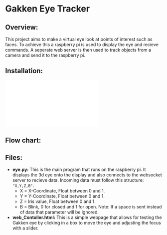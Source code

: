 # Gakken Eye Tracker
## Overview:
This project aims to make a virtual eye look at points of interest such as faces. To achieve this a raspberry pi is used to display the eye and recieve commands. A seperate web server is then used to track objects from a camera and send it to the raspberry pi.

## Installation:
![Install.md](install.md)

## Flow chart:
[](flowchart.png)
## Files:
- **eye.py:**
This is the main program that runs on the raspberry pi. It displays the 3d eye onto the display and also connects to the websocket server to recieve data. Incoming data must follow this structure:
`"X,Y,Z,B"`.
    - X = X-Coordinate, Float between 0 and 1.
    - Y = Y-Coordinate, Float between 0 and 1.
    - Z = Iris value, Float between 0 and 1.
    - B = Blink, 0 for closed and 1 for open.
Note: If a space is sent instead of data that parameter will be ignored.
- **web_Contoller.html:**
This is a simple webpage that allows for testing the Gakken eye by clicking in a box to move the eye and adjusting the focus with a slider.
